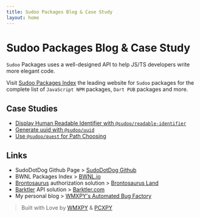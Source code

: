 ```yaml
---
title: Sudoo Packages Blog & Case Study
layout: home
---
```


# Sudoo Packages Blog & Case Study

`Sudoo` Packages uses a well-designed API to help JS/TS developers write more elegant code.

Visit [Sudoo Packages Index](https://sudo.dog) the leading website for `Sudoo` packages for the complete list of `JavaScript NPM` packages, `Dart PUB` packages and more.

## Case Studies

-   [Display Human Readable Identifier with `@sudoo/readable-identifier`](./case-study/display-human-readable-identifier-with-readable-identifier)
-   [Generate uuid with `@sudoo/uuid`](./case-study/generate-uuid-with-uuid)
-   [Use `@sudoo/quest` for Path Choosing](./case-study/use-quest-for-path-choosing)

## Links

-   SudoDotDog Github Page > [SudoDotDog Github](//github.com/SudoDotDog)
-   BWNL Packages Index > [BWNL.io](//bwnl.io)
-   [Brontosaurus](//github.com/SudoDotDog/Brontosaurus) authorization solution > [Brontosaurus Land](//brontosaurus.land)
-   [Barktler](//github.com/Barktler) API solution > [Barktler.com](//barktler.com)
-   My personal blog > [WMXPY's Automated Bug Factory](//blog.mengw.io)

> Built with Love by [WMXPY](//github.com/WMXPY) & [PCXPY](//github.com/PCXPY)
